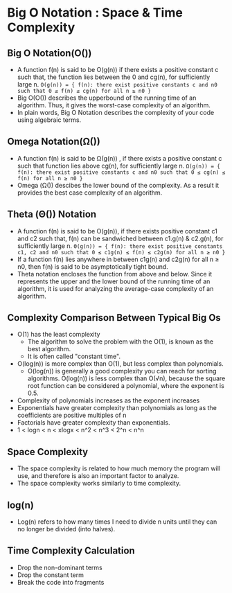 # Big O Notation : Space & Time Complexity

## Big O Notation(O())

- A function f(n) is said to be O(g(n)) if there exists a positive constant c such that, the function lies between the 0 and cg(n), for sufficiently large n.
  `O(g(n)) = { f(n): there exist positive constants c and n0 such that 0 ≤ f(n) ≤ cg(n) for all n ≥ n0 }`
- Big O(O()) describes the upperbound of the running time of an algorithm. Thus, it gives the worst-case complexity of an algorithm.
- In plain words, Big O Notation describes the complexity of your code using algebraic terms.

## Omega Notation(Ω())

- A function f(n) is said to be Ω(g(n)) , if there exists a positive constant c such that function lies above cg(n), for sufficiently large n.
  `Ω(g(n)) = { f(n): there exist positive constants c and n0 such that 0 ≤ cg(n) ≤ f(n) for all n ≥ n0 }`
- Omega (Ω()) descibes the lower bound of the complexity. As a result it provides the best case complexity of an algorithm.

## Theta (Θ()) Notation

- A function f(n) is said to be O(g(n)), if there exists positive constant c1 and c2 such that, f(n) can be sandwiched between c1.g(n) & c2.g(n), for sufficiently large n.
  `Θ(g(n)) = { f(n): there exist positive constants c1, c2 and n0 such that 0 ≤ c1g(n) ≤ f(n) ≤ c2g(n) for all n ≥ n0 }`
- If a function f(n) lies anywhere in between c1g(n) and c2g(n) for all n ≥ n0, then f(n) is said to be asymptotically tight bound.
- Theta notation encloses the function from above and below. Since it represents the upper and the lower bound of the running time of an algorithm, it is used for analyzing the average-case complexity of an algorithm.

## Complexity Comparison Between Typical Big Os

- O(1) has the least complexity
  - The algorithm to solve the problem with the O(1), is known as the best algorithm.
  - It is often called "constant time".
- O(log(n)) is more complex than O(1), but less complex than polynomials.
  - O(log(n)) is generally a good complexity you can reach for sorting algorithms. O(log(n)) is less complex than O(√n), because the square root function can be considered a polynomial, where the exponent is 0.5.
- Complexity of polynomials increases as the exponent increases
- Exponentials have greater complexity than polynomials as long as the coefficients are positive multiples of n
- Factorials have greater complexity than exponentials.
- 1 < logn < n < xlogx < n^2 < n^3 < 2^n < n^n

## Space Complexity

- The space complexity is related to how much memory the program will use, and therefore is also an important factor to analyze.
- The space complexity works similarly to time complexity.

## log(n)

- Log(n) refers to how many times I need to divide n units until they can no longer be divided (into halves).

## Time Complexity Calculation

- Drop the non-dominant terms
- Drop the constant term
- Break the code into fragments
